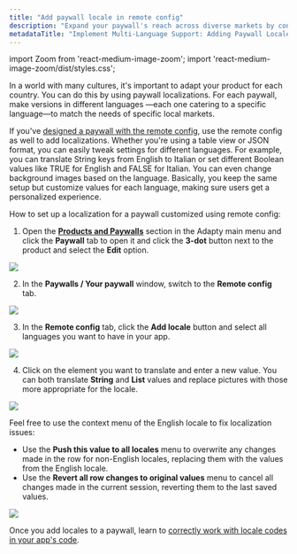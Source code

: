 ```yaml
---
title: "Add paywall locale in remote config"
description: "Expand your paywall's reach across diverse markets by configuring locales in remote config. Learn how to optimize localization and cater to specific regional preferences"
metadataTitle: "Implement Multi-Language Support: Adding Paywall Locale in Remote Config"
---
```


import Zoom from 'react-medium-image-zoom';
import 'react-medium-image-zoom/dist/styles.css';

In a world with many cultures, it's important to adapt your product for each country. You can do this by using paywall localizations. For each paywall, make versions in different languages —each one catering to a specific language—to match the needs of specific local markets.

If you've [designed a paywall with the remote config](customize-paywall-with-remote-config), use the remote config as well to add localizations. Whether you're using a table view or JSON format, you can easily tweak settings for different languages. For example, you can translate String keys from English to Italian or set different Boolean values like TRUE for English and FALSE for Italian. You can even change background images based on the language. Basically, you keep the same setup but customize values for each language, making sure users get a personalized experience.

How to set up a localization for a paywall customized using remote config:

1. Open the [**Products and Paywalls**](https://app.adapty.io/paywalls) section in the Adapty main menu and click the **Paywall** tab to open it and click the **3-dot** button next to the product and select the **Edit** option.

   
<Zoom>
  <img src={require('./img/deaa5f0-paywalls_edit.png').default}
  style={{
    border: '1px solid #727272', /* border width and color */
    width: '700px', /* image width */
    display: 'block', /* for alignment */
    margin: '0 auto' /* center alignment */
  }}
/>
</Zoom>




2. In the **Paywalls / Your paywall** window, switch to the **Remote config** tab.

   
<Zoom>
  <img src={require('./img/68e80c5-switch_to_remote_config.png').default}
  style={{
    border: '1px solid #727272', /* border width and color */
    width: '700px', /* image width */
    display: 'block', /* for alignment */
    margin: '0 auto' /* center alignment */
  }}
/>
</Zoom>




3. In the **Remote config** tab, click the **Add locale** button and select all languages you want to have in your app.

   
<Zoom>
  <img src={require('./img/eea8027-add_locale.png').default}
  style={{
    border: '1px solid #727272', /* border width and color */
    width: '700px', /* image width */
    display: 'block', /* for alignment */
    margin: '0 auto' /* center alignment */
  }}
/>
</Zoom>




4. Click on the element you want to translate and enter a new value. You can both translate **String** and **List** values and replace pictures with those more appropriate for the locale. 

   
<Zoom>
  <img src={require('./img/032b429-remote_config_localization.png').default}
  style={{
    border: '1px solid #727272', /* border width and color */
    width: '700px', /* image width */
    display: 'block', /* for alignment */
    margin: '0 auto' /* center alignment */
  }}
/>
</Zoom>




Feel free to use the context menu of the English locale to fix localization issues:

- Use the **Push this value to all locales** menu to overwrite any changes made in the row for non-English locales, replacing them with the values from the English locale.
- Use the **Revert all row changes to original values** menu to cancel all changes made in the current session, reverting them to the last saved values.

  
<Zoom>
  <img src={require('./img/d7e70f1-remote_confi_loc_table_options.png').default}
  style={{
    border: '1px solid #727272', /* border width and color */
    width: '700px', /* image width */
    display: 'block', /* for alignment */
    margin: '0 auto' /* center alignment */
  }}
/>
</Zoom>




Once you add locales to a paywall, learn to [correctly work with locale codes in your app's code](localizations-and-locale-codes).